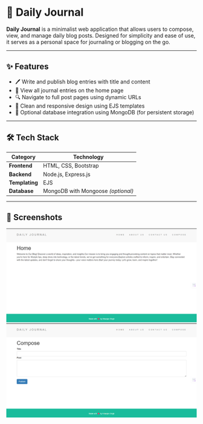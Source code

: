# 📝 Daily Journal

**Daily Journal** is a minimalist web application that allows users to compose, view, and manage daily blog posts. Designed for simplicity and ease of use, it serves as a personal space for journaling or blogging on the go.

---

## ✨ Features

- 🖊️ Write and publish blog entries with title and content
- 📄 View all journal entries on the home page
- 🔍 Navigate to full post pages using dynamic URLs
- 🧼 Clean and responsive design using EJS templates
- 💾 Optional database integration using MongoDB (for persistent storage)

---

## 🛠️ Tech Stack

| Category      | Technology               |
|---------------|---------------------------|
| **Frontend**  | HTML, CSS, Bootstrap      |
| **Backend**   | Node.js, Express.js       |
| **Templating**| EJS                       |
| **Database**  | MongoDB with Mongoose *(optional)* |

---
## 📸 Screenshots

![Login Page](./Login.png)
![Compose Page](./compose.png)

